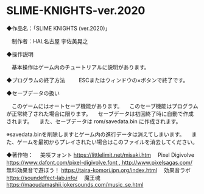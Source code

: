 # SLIME-KNIGHTS-ver.2020

◆作品名：「SLIME KNIGHTS (ver.2020)」

　制作者：HAL名古屋 宇佐美晃之


◆操作説明

　基本操作はゲーム内のチュートリアルに説明があります。
　

◆プログラムの終了方法
　
　ESCまたはウィンドウの×ボタンで終了です。


◆セーブデータの扱い

　このゲームにはオートセーブ機能があります。
　このセーブ機能はプログラムが正常終了された場合に限ります。
　セーブデータは初回終了時に自動で作成されます。
　また、セーブデータは rom/savedata.bin に作成されます。

※savedata.binを削除しますとゲーム内の進行データは消えてしまいます。
　また、ゲームを最初からプレイされたい場合はこのファイルを消去してください。


◆著作物：
　美咲フォント			https://littlelimit.net/misaki.htm
　Pixel Digivolve		https://www.dafont.com/pixel-digivolve.font , http://www.pixelsagas.com/
　無料効果音で遊ぼう！	https://taira-komori.jpn.org/index.html
　効果音ラボ			https://soundeffect-lab.info/
　魔王魂				https://maoudamashii.jokersounds.com/music_se.html


